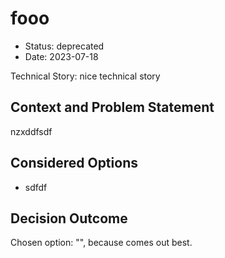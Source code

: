 # fooo

* Status: deprecated
* Date: 2023-07-18

Technical Story: nice technical story

## Context and Problem Statement

nzxddfsdf

## Considered Options

* sdfdf

## Decision Outcome

Chosen option: "", because comes out best.
